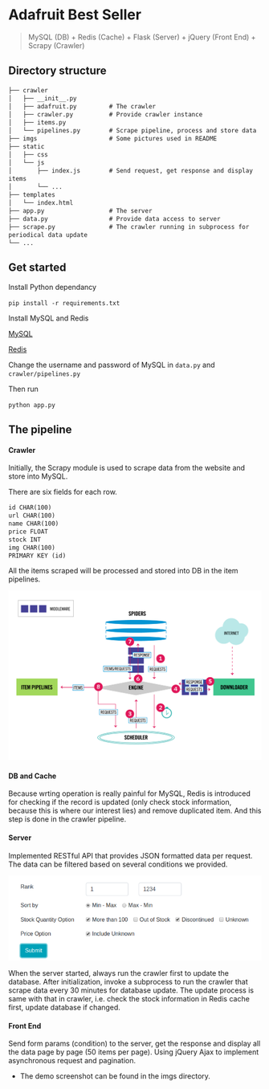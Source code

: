 # Adafruit Best Seller

> MySQL (DB) + Redis (Cache) + Flask (Server) + jQuery (Front End) + Scrapy (Crawler)

## Directory structure

    ├── crawler
    │   ├── __init__.py
    │   ├── adafruit.py         # The crawler
    │   ├── crawler.py          # Provide crawler instance
    │   ├── items.py
    │   └── pipelines.py        # Scrape pipeline, process and store data
    ├── imgs                    # Some pictures used in README
    ├── static
    │   ├── css
    │   └── js
    │       ├── index.js        # Send request, get response and display items
    │       └── ...
    ├── templates
    │   └── index.html
    ├── app.py                  # The server
    ├── data.py                 # Provide data access to server
    ├── scrape.py               # The crawler running in subprocess for periodical data update
    └── ...

## Get started

Install Python dependancy

`pip install -r requirements.txt` 

Install MySQL and Redis

[MySQL](https://dev.mysql.com/downloads/installer/)

[Redis](https://redis.io/topics/quickstart)

Change the username and password of MySQL in `data.py` and `crawler/pipelines.py`

Then run

`python app.py`

## The pipeline

#### Crawler

Initially, the Scrapy module is used to scrape data from the website and store into MySQL.

There are six fields for each row.

```
id CHAR(100)
url CHAR(100)
name CHAR(100)
price FLOAT
stock INT
img CHAR(100)
PRIMARY KEY (id)
```

All the items scraped will be processed and stored into DB in the item pipelines.

![architecture](./imgs/architecture.png)

#### DB and Cache

Because wrting operation is really painful for MySQL, Redis is introduced for checking if the record is updated (only check stock information, because this is where our interest lies) and remove duplicated item. And this step is done in the crawler pipeline.

#### Server

Implemented RESTful API that provides JSON formatted data per request. The data can be filtered based on several conditions we provided. 

![condition](./imgs/condition.png)

When the server started, always run the crawler first to update the database. After initialization, invoke a subprocess to run the crawler that scrape data every 30 minutes for database update. The update process is same with that in crawler, i.e. check the stock information in Redis cache first, update database if changed.

#### Front End

Send form params (condition) to the server, get the response and display all the data page by page (50 items per page). Using jQuery Ajax to implement asynchronous request and pagination.

* The demo screenshot can be found in the imgs directory.

